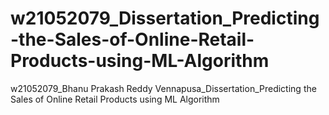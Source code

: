 # w21052079_Dissertation_Predicting-the-Sales-of-Online-Retail-Products-using-ML-Algorithm
w21052079_Bhanu Prakash Reddy Vennapusa_Dissertation_Predicting the Sales of Online Retail Products using ML Algorithm
